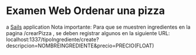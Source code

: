 # Examen Web Ordenar una pizza

a [Sails](http://sailsjs.org) application
 Nota importante:
 Para que se muestren ingredientes en la pagina /crearPizza , se deben registrar algunos en la siguiente URL:
 localhost:1337/tipoIngrediente/create?descripcion=NOMBREINGREDIENTE&precio=PRECIO(FLOAT)
 
